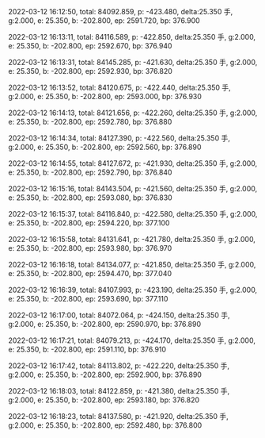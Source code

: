 2022-03-12 16:12:50, total: 84092.859, p: -423.480, delta:25.350 手, g:2.000, e: 25.350, b: -202.800, ep: 2591.720, bp: 376.900

2022-03-12 16:13:11, total: 84116.589, p: -422.850, delta:25.350 手, g:2.000, e: 25.350, b: -202.800, ep: 2592.670, bp: 376.940

2022-03-12 16:13:31, total: 84145.285, p: -421.630, delta:25.350 手, g:2.000, e: 25.350, b: -202.800, ep: 2592.930, bp: 376.820

2022-03-12 16:13:52, total: 84120.675, p: -422.440, delta:25.350 手, g:2.000, e: 25.350, b: -202.800, ep: 2593.000, bp: 376.930

2022-03-12 16:14:13, total: 84121.656, p: -422.260, delta:25.350 手, g:2.000, e: 25.350, b: -202.800, ep: 2592.780, bp: 376.880

2022-03-12 16:14:34, total: 84127.390, p: -422.560, delta:25.350 手, g:2.000, e: 25.350, b: -202.800, ep: 2592.560, bp: 376.890

2022-03-12 16:14:55, total: 84127.672, p: -421.930, delta:25.350 手, g:2.000, e: 25.350, b: -202.800, ep: 2592.790, bp: 376.840

2022-03-12 16:15:16, total: 84143.504, p: -421.560, delta:25.350 手, g:2.000, e: 25.350, b: -202.800, ep: 2593.080, bp: 376.830

2022-03-12 16:15:37, total: 84116.840, p: -422.580, delta:25.350 手, g:2.000, e: 25.350, b: -202.800, ep: 2594.220, bp: 377.100

2022-03-12 16:15:58, total: 84131.641, p: -421.780, delta:25.350 手, g:2.000, e: 25.350, b: -202.800, ep: 2593.980, bp: 376.970

2022-03-12 16:16:18, total: 84134.077, p: -421.850, delta:25.350 手, g:2.000, e: 25.350, b: -202.800, ep: 2594.470, bp: 377.040

2022-03-12 16:16:39, total: 84107.993, p: -423.190, delta:25.350 手, g:2.000, e: 25.350, b: -202.800, ep: 2593.690, bp: 377.110

2022-03-12 16:17:00, total: 84072.064, p: -424.150, delta:25.350 手, g:2.000, e: 25.350, b: -202.800, ep: 2590.970, bp: 376.890

2022-03-12 16:17:21, total: 84079.213, p: -424.170, delta:25.350 手, g:2.000, e: 25.350, b: -202.800, ep: 2591.110, bp: 376.910

2022-03-12 16:17:42, total: 84113.802, p: -422.220, delta:25.350 手, g:2.000, e: 25.350, b: -202.800, ep: 2592.900, bp: 376.890

2022-03-12 16:18:03, total: 84122.859, p: -421.380, delta:25.350 手, g:2.000, e: 25.350, b: -202.800, ep: 2593.180, bp: 376.820

2022-03-12 16:18:23, total: 84137.580, p: -421.920, delta:25.350 手, g:2.000, e: 25.350, b: -202.800, ep: 2592.480, bp: 376.800